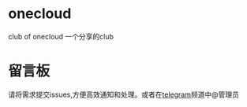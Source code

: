 # onecloud
club of onecloud
一个分享的club
# 留言板
请将需求提交issues,方便高效通知和处理。或者在[telegram](https://t.me/onecloud_msg)频道中@管理员

